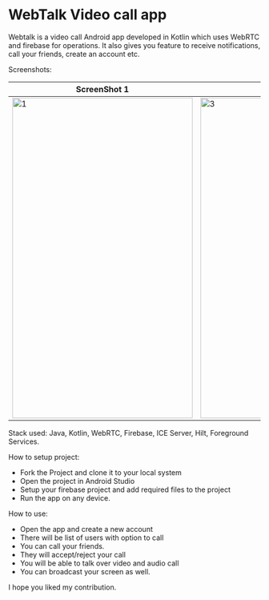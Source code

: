 # WebTalk Video call app

Webtalk is a video call Android app developed in Kotlin which uses WebRTC and firebase for operations. It also gives you feature to
receive notifications, call your friends, create an account etc.

Screenshots:

| ScreenShot 1  | ScreenShot 1  |
| ------------- | ------------- |
| <img src="https://github.com/bhaskarblur/mini-projects/assets/85757758/309c96b2-f144-42c1-ba58-fdc508576c42"  alt="1" width = 360px height = 640px >  | <img src="https://github.com/bhaskarblur/mini-projects/assets/85757758/18232ea3-cfcc-4d35-8fc2-e2c80fca94a8" alt="3" width = 360px height = 640px> |

Stack used: Java, Kotlin, WebRTC, Firebase, ICE Server, Hilt, Foreground Services.

How to setup project:
- Fork the Project and clone it to your local system
- Open the project in Android Studio
- Setup your firebase project and add required files to the project
- Run the app on any device.

How to use:
- Open the app and create a new account
- There will be list of users with option to call
- You can call your friends.
- They will accept/reject your call
- You will be able to talk over video and audio call
- You can broadcast your screen as well.

I hope you liked my contribution.
